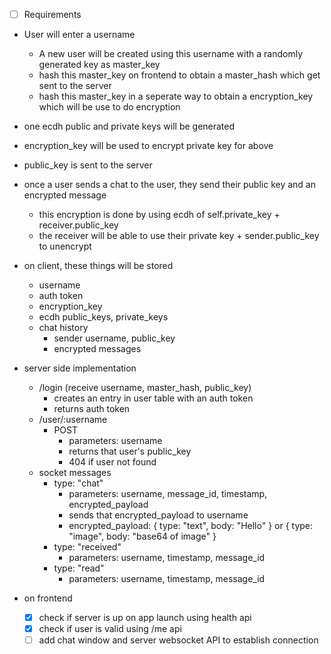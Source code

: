 - [ ] Requirements

- User will enter a username

  - A new user will be created using this username with a randomly generated key as master_key
  - hash this master_key on frontend to obtain a master_hash which get sent to the server
  - hash this master_key in a seperate way to obtain a encryption_key which will be use to do encryption

- one ecdh public and private keys will be generated
- encryption_key will be used to encrypt private key for above
- public_key is sent to the server

- once a user sends a chat to the user, they send their public key and an encrypted message

  - this encryption is done by using ecdh of self.private_key + receiver.public_key
  - the receiver will be able to use their private key + sender.public_key to unencrypt

- on client, these things will be stored

  - username
  - auth token
  - encryption_key
  - ecdh public_keys, private_keys
  - chat history
    - sender username, public_key
    - encrypted messages

- server side implementation

  - /login (receive username, master_hash, public_key)
    - creates an entry in user table with an auth token
    - returns auth token
  - /user/:username
    - POST
      - parameters: username
      - returns that user's public_key
      - 404 if user not found
  - socket messages
    - type: "chat"
      - parameters: username, message_id, timestamp, encrypted_payload
      - sends that encrypted_payload to username
      - encrypted_payload: {
        type: "text",
        body: "Hello"
        } or {
        type: "image",
        body: "base64 of image"
        }
    - type: "received"
      - parameters: username, timestamp, message_id
    - type: "read"
      - parameters: username, timestamp, message_id

- on frontend
  - [x] check if server is up on app launch using health api
  - [x] check if user is valid using /me api
  - [ ] add chat window and server websocket API to establish connection
